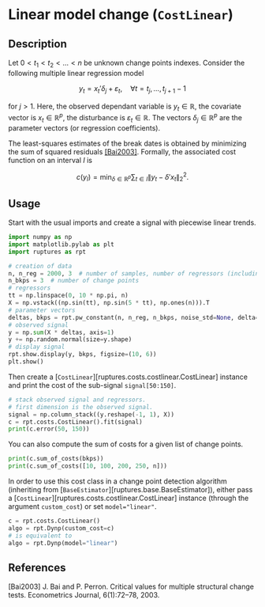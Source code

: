 # Linear model change (`CostLinear`)

## Description

Let $0 < t_1 < t_2 < \dots < n$ be unknown change points indexes.
Consider the following multiple linear regression model

$$
y_t = x_t' \delta_j + \varepsilon_t, \quad \forall t=t_j,\dots,t_{j+1}-1
$$

for $j>1$.
Here, the observed dependant variable is $y_t\in\mathbb{R}$, the covariate vector is $x_t \in\mathbb{R}^p$, the disturbance is $\varepsilon_t\in\mathbb{R}$.
The vectors $\delta_j\in\mathbb{R}^p$ are the parameter vectors (or regression coefficients).

The least-squares estimates of the break dates is obtained by minimizing the sum of squared residuals [[Bai2003]](#Bai2003).
Formally, the associated cost function on an interval $I$ is

$$
c(y_{I}) = \min_{\delta\in\mathbb{R}^p} \sum_{t\in I} \|y_t - \delta' x_t \|_2^2.
$$

## Usage

Start with the usual imports and create a signal with piecewise linear trends.

```python
import numpy as np
import matplotlib.pylab as plt
import ruptures as rpt

# creation of data
n, n_reg = 2000, 3  # number of samples, number of regressors (including intercept)
n_bkps = 3  # number of change points
# regressors
tt = np.linspace(0, 10 * np.pi, n)
X = np.vstack((np.sin(tt), np.sin(5 * tt), np.ones(n))).T
# parameter vectors
deltas, bkps = rpt.pw_constant(n, n_reg, n_bkps, noise_std=None, delta=(1, 3))
# observed signal
y = np.sum(X * deltas, axis=1)
y += np.random.normal(size=y.shape)
# display signal
rpt.show.display(y, bkps, figsize=(10, 6))
plt.show()
```

Then create a [`CostLinear`][ruptures.costs.costlinear.CostLinear] instance and print the cost of the sub-signal `signal[50:150]`.

```python
# stack observed signal and regressors.
# first dimension is the observed signal.
signal = np.column_stack((y.reshape(-1, 1), X))
c = rpt.costs.CostLinear().fit(signal)
print(c.error(50, 150))
```

You can also compute the sum of costs for a given list of change points.

```python
print(c.sum_of_costs(bkps))
print(c.sum_of_costs([10, 100, 200, 250, n]))
```

In order to use this cost class in a change point detection algorithm (inheriting from [`BaseEstimator`][ruptures.base.BaseEstimator]), either pass a [`CostLinear`][ruptures.costs.costlinear.CostLinear] instance (through the argument `custom_cost`) or set `model="linear"`.

```python
c = rpt.costs.CostLinear()
algo = rpt.Dynp(custom_cost=c)
# is equivalent to
algo = rpt.Dynp(model="linear")
```

## References

<a id="Bai2003">[Bai2003]</a>
J. Bai and P. Perron. Critical values for multiple structural change tests. Econometrics Journal, 6(1):72–78, 2003.
